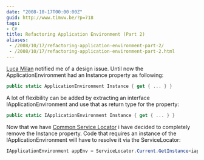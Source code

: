 ```yaml
---
date: "2008-10-17T00:00:00Z"
guid: http://www.timvw.be/?p=718
tags:
- C#
title: Refactoring Application Environment (Part 2)
aliases:
 - /2008/10/17/refactoring-application-environment-part-2/
 - /2008/10/17/refactoring-application-environment-part-2.html
---
```

[Luca Milan](http://lucamilan.blogspot.com/) notified me of a design issue. Until now the ApplicationEnvironment had an Instance property as following:

```csharp
public static ApplicationEnvironment Instance { get { ... } }
```

A lot of flexibility can be added by extracting an interface IApplicationEnvironment and use that as return type for the property:

```csharp
public static IApplicationEnvironment Instance { get { ... } }
```

Now that we have [Common Service Locator](http://www.codeplex.com/CommonServiceLocator) i have decided to completely remove the Instance property. Code that requires an instance of the IApplicationEnvironment will have to resolve it via the ServiceLocator:

```csharp
IApplicationEnvironment appEnv = ServiceLocator.Current.GetInstance<iapplicationEnvironment>();
```